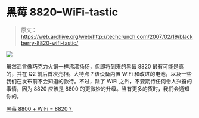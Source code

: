 # 黑莓 8820–WiFi-tastic 

> 原文：<https://web.archive.org/web/http://techcrunch.com/2007/02/19/blackberry-8820-wifi-tastic/>

![](img/21fd0709492aa1095065aa359c6d83f4.png)

虽然谣言像巧克力火锅一样沸沸扬扬，但即将到来的黑莓 8820 最有可能是真的，并在 Q2 前后首次亮相。大特点？该设备内置 WiFi 和改进的电池，以及一些我们在发布前不会知道的款待。不过，除了 WiFi 之外，不要期待任何令人兴奋的事情，因为 8820 应该是 8800 的更微妙的升级。当有更多的货时，我们会通知你的。

[黑莓 8800 + WiFi = 8820？](https://web.archive.org/web/20150916030930/http://www.engadgetmobile.com/2007/02/16/blackberry-8800-wifi-8820/)